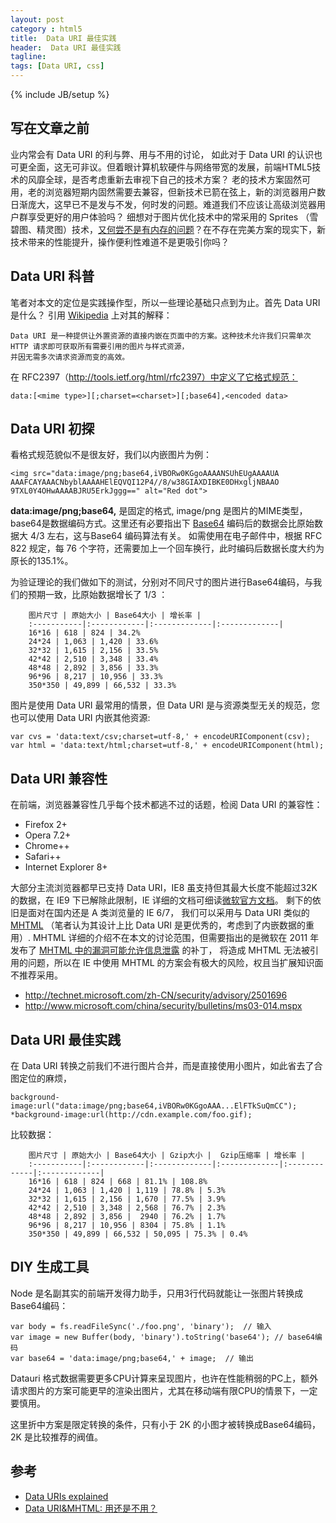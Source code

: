 ```yaml
---
layout: post
category : html5
title:  Data URI 最佳实践
header:  Data URI 最佳实践
tagline:
tags: [Data URI, css]
---
```

{% include JB/setup %}

## 写在文章之前

业内常会有 Data URI 的利与弊、用与不用的讨论， 如此对于 Data URI 的认识也可更全面，这无可非议。但着眼计算机软硬件与网络带宽的发展，前端HTML5技术的风靡全球，是否考虑重新去审视下自己的技术方案？
老的技术方案固然可用，老的浏览器短期内固然需要去兼容，但新技术已箭在弦上，新的浏览器用户数日渐庞大，这早已不是发与不发，何时发的问题。难道我们不应该让高级浏览器用户群享受更好的用户体验吗？
细想对于图片优化技术中的常采用的 Sprites （雪碧图、精灵图）技术，[又何尝不是有内存的问题](http://blog.vlad1.com/2009/06/22/to-sprite-or-not-to-sprite/)？在不存在完美方案的现实下，新技术带来的性能提升，操作便利性难道不是更吸引你吗？

## Data URI 科普

笔者对本文的定位是实践操作型，所以一些理论基础只点到为止。首先 Data URI 是什么？ 引用 [Wikipedia](http://en.wikipedia.org/wiki/Data_URI_scheme) 上对其的解释：

    Data URI 是一种提供让外置资源的直接内嵌在页面中的方案。这种技术允许我们只需单次 HTTP 请求即可获取所有需要引用的图片与样式资源，
    并因无需多次请求资源而变的高效。

在 RFC2397（http://tools.ietf.org/html/rfc2397）中定义了它格式规范：

    data:[<mime type>][;charset=<charset>][;base64],<encoded data>

## Data URI 初探

看格式规范貌似不是很友好，我们以内嵌图片为例：

    <img src="data:image/png;base64,iVBORw0KGgoAAAANSUhEUgAAAAUA
    AAAFCAYAAACNbyblAAAAHElEQVQI12P4//8/w38GIAXDIBKE0DHxgljNBAAO
    9TXL0Y4OHwAAAABJRU5ErkJggg==" alt="Red dot">

**data:image/png;base64,** 是固定的格式, image/png 是图片的MIME类型，base64是数据编码方式。这里还有必要指出下
[Base64](http://zh.wikipedia.org/wiki/Base64) 编码后的数据会比原始数据大 4/3 左右，这与Base64 编码算法有关。
如需使用在电子邮件中，根据 RFC 822 规定，每 76 个字符，还需要加上一个回车换行，此时编码后数据长度大约为原长的135.1%。

为验证理论的我们做如下的测试，分别对不同尺寸的图片进行Base64编码，与我们的预期一致，比原始数据增长了 1/3 ：
```
    图片尺寸 | 原始大小 | Base64大小 | 增长率 |
    :-----------|:------------|:-------------|:-------------|
    16*16 | 618 | 824 | 34.2%
    24*24 | 1,063 | 1,420 | 33.6%
    32*32 | 1,615 | 2,156 | 33.5%
    42*42 | 2,510 | 3,348 | 33.4%
    48*48 | 2,892 | 3,856 | 33.3%
    96*96 | 8,217 | 10,956 | 33.3%
    350*350 | 49,899 | 66,532 | 33.3%
```
图片是使用 Data URI 最常用的情景，但 Data URI 是与资源类型无关的规范，您也可以使用 Data URI 内嵌其他资源:

    var cvs = 'data:text/csv;charset=utf-8,' + encodeURIComponent(csv);
    var html = 'data:text/html;charset=utf-8,' + encodeURIComponent(html);

## Data URI 兼容性

在前端，浏览器兼容性几乎每个技术都逃不过的话题，检阅 Data URI 的兼容性：

* Firefox 2+
* Opera 7.2+
* Chrome++
* Safari++
* Internet Explorer 8+

大部分主流浏览器都早已支持 Data URI，IE8 虽支持但其最大长度不能超过32K的数据，在 IE9 下已解除此限制，IE 详细的文档可细读[微软官方文档](http://msdn.microsoft.com/en-us/library/cc848897(VS.85).aspx)。
剩下的依旧是面对在国内还是 A 类浏览量的 IE 6/7， 我们可以采用与 Data URI 类似的 [MHTML](http://en.wikipedia.org/wiki/MHTML) （笔者认为其设计上比 Data URI 是更优秀的，考虑到了内嵌数据的重用）.
MHTML 详细的介绍不在本文的讨论范围，但需要指出的是微软在 2011 年发布了 [MHTML 中的漏洞可能允许信息泄露](http://technet.microsoft.com/zh-CN/security/advisory/2501696) 的补丁，
将造成 MHTML 无法被引用的问题，所以在 IE 中使用 MHTML 的方案会有极大的风险，权且当扩展知识面不推荐采用。

* http://technet.microsoft.com/zh-CN/security/advisory/2501696
* http://www.microsoft.com/china/security/bulletins/ms03-014.mspx

## Data URI 最佳实践

在 Data URI 转换之前我们不进行图片合并，而是直接使用小图片，如此省去了合图定位的麻烦，

    background-image:url("data:image/png;base64,iVBORw0KGgoAAA...ElFTkSuQmCC");
    *background-image:url(http://cdn.example.com/foo.gif);

比较数据：
```
    图片尺寸 | 原始大小 | Base64大小 | Gzip大小 |  Gzip压缩率 | 增长率 |
    :-----------|:------------|:-------------|:-------------|:-------------|:-------------|
    16*16 | 618 | 824 | 668 | 81.1% | 108.8%
    24*24 | 1,063 | 1,420 | 1,119 | 78.8% | 5.3%
    32*32 | 1,615 | 2,156 | 1,670 | 77.5% | 3.9%
    42*42 | 2,510 | 3,348 | 2,568 | 76.7% | 2.3%
    48*48 | 2,892 | 3,856 |  2940 | 76.2% | 1.7%
    96*96 | 8,217 | 10,956 | 8304 | 75.8% | 1.1%
    350*350 | 49,899 | 66,532 | 50,095 | 75.3% | 0.4%
```
## DIY 生成工具

Node 是名副其实的前端开发得力助手，只用3行代码就能让一张图片转换成Base64编码：

    var body = fs.readFileSync('./foo.png', 'binary');  // 输入
    var image = new Buffer(body, 'binary').toString('base64'); // base64编码
    var base64 = 'data:image/png;base64,' + image;  // 输出

Datauri 格式数据需要更多CPU计算来呈现图片，也许在性能稍弱的PC上，额外请求图片的方案可能更早的渲染出图片，尤其在移动端有限CPU的情景下，一定要慎用。

这里折中方案是限定转换的条件，只有小于 2K 的小图才被转换成Base64编码， 2K 是比较推荐的阀值。


## 参考

* [Data URIs explained](http://www.nczonline.net/blog/2009/10/27/data-uris-explained/)
* [Data URI&MHTML: 用还是不用？](http://www.99css.com/archives/492)
